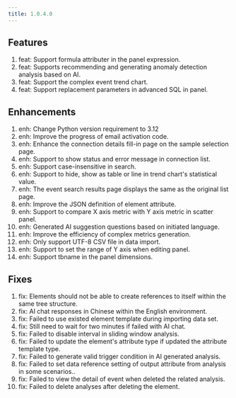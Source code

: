 ```yaml
---
title: 1.0.4.0
---
```


## Features
1. feat: Support formula attributer in the panel expression.
1. feat: Supports recommending and generating anomaly detection analysis based on AI.
1. feat: Support the complex event trend chart.
1. feat: Support  replacement parameters in advanced SQL in panel.

## Enhancements
1. enh: Change Python version requirement to 3.12
1. enh: Improve the progress of email activation code.
1. enh: Enhance the connection details fill-in page on the sample selection page.
1. enh: Support to show status and error message in connection list.
1. enh: Support case-insensitive in search.
1. enh: Support to hide, show as table or line in trend chart's statistical value.
1. enh: The event search results page displays the same as the original list page.
1. enh: Improve the JSON definition of element attribute.
1. enh: Support to compare X axis metric with Y axis metric in scatter panel. 
1. enh: Generated AI suggestion questions based on initiated language.
1. enh: Improve the efficiency of complex metrics generation.
1. enh: Only support UTF-8 CSV file in data import.
1. enh: Support to set the range of Y axis when editing panel.
1. enh: Support tbname in the panel dimensions.

## Fixes
1. fix: Elements should not be able to create references to itself within the same tree structure.
1. fix: AI chat responses in Chinese within the English environment.
1. fix: Failed to use  existed element template during importing data set.
1. fix: Still need to wait for two minutes if failed with AI chat.
1. fix: Failed to disable interval in sliding window analysis.
1. fix: Failed to update the element's attribute type if updated the attribute template type.
1. fix: Failed to generate valid trigger condition in AI generated analysis.
1. fix: Failed to set data reference setting of output attribute from analysis in some scenarios..
1. fix: Failed to view the detail of event when deleted the related analysis.
1. fix: Failed to delete analyses after deleting the element.

